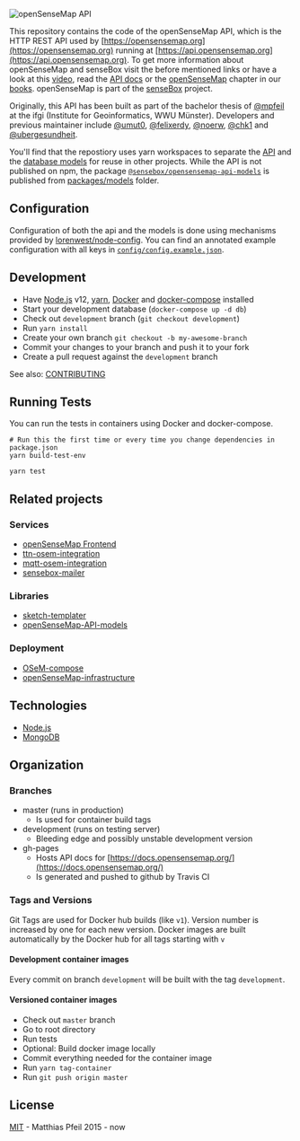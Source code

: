 ![openSenseMap API](https://raw.githubusercontent.com/sensebox/resources/master/images/openSenseMap_API_github.png)

This repository contains the code of the openSenseMap API, which is the HTTP REST API used by [https://opensensemap.org](https://opensensemap.org) running at [https://api.opensensemap.org](https://api.opensensemap.org). To get more information about openSenseMap and senseBox visit the before mentioned links or have a look at this [video](https://www.youtube.com/watch?v=uTOWYa42_rI), read the [API docs](https://docs.opensensemap.org) or the [openSenseMap](https://osem.books.sensebox.de/) chapter in our [books](https://books.sensebox.de/). openSenseMap is part of the [senseBox] project.

Originally, this API has been built as part of the bachelor thesis of [@mpfeil](https://github.com/mpfeil) at the ifgi (Institute for Geoinformatics, WWU Münster). Developers and previous maintainer include [@umut0](https://github.com/umut0), [@felixerdy](https://github.com/felixerdy), [@noerw](https://github.com/noerw), [@chk1](https://github.com/chk1) and [@ubergesundheit](https://github.com/ubergesundheit).

You'll find that the repostiory uses yarn workspaces to separate the [API](packages/api) and the [database models](packages/models) for reuse in other projects. While the API is not published on npm, the package [`@sensebox/opensensemap-api-models`](https://www.npmjs.com/package/@sensebox/opensensemap-api-models) is published from [packages/models](packages/models) folder.

## Configuration

Configuration of both the api and the models is done using mechanisms provided by [lorenwest/node-config](https://github.com/lorenwest/node-config). You can find an annotated example configuration with all keys in [`config/config.example.json`](config/config.example.json).

## Development
- Have [Node.js] v12, [yarn](https://yarnpkg.com/), [Docker](https://docs.docker.com/engine/installation/) and [docker-compose](https://docs.docker.com/compose/install/) installed
- Start your development database (`docker-compose up -d db`)
- Check out `development` branch (`git checkout development`)
- Run `yarn install`
- Create your own branch `git checkout -b my-awesome-branch`
- Commit your changes to your branch and push it to your fork
- Create a pull request against the `development` branch

See also: [CONTRIBUTING](CONTRIBUTING.md)

## Running Tests
You can run the tests in containers using Docker and docker-compose.
```
# Run this the first time or every time you change dependencies in package.json
yarn build-test-env

yarn test
```

## Related projects

### Services
- [openSenseMap Frontend](https://github.com/sensebox/openSenseMap)
- [ttn-osem-integration](https://github.com/sensebox/ttn-osem-integration)
- [mqtt-osem-integration](https://github.com/sensebox/mqtt-osem-integration)
- [sensebox-mailer](https://github.com/sensebox/sensebox-mailer)

### Libraries
- [sketch-templater](https://github.com/sensebox/node-sketch-templater)
- [openSenseMap-API-models](https://github.com/sensebox/openSenseMap-API/tree/master/packages/models)

### Deployment
- [OSeM-compose](https://github.com/sensebox/OSeM-compose)
- [openSenseMap-infrastructure](https://github.com/sensebox/openSenseMap-infrastructure)

## Technologies

* [Node.js]
* [MongoDB]

## Organization

### Branches
- master (runs in production)
  - Is used for container build tags
- development (runs on testing server)
  - Bleeding edge and possibly unstable development version
- gh-pages
  - Hosts API docs for [https://docs.opensensemap.org/](https://docs.opensensemap.org/)
  - Is generated and pushed to github by Travis CI

### Tags and Versions
Git Tags are used for Docker hub builds (like `v1`). Version number is increased by one for each new version. Docker images are built automatically by the Docker hub for all tags starting with `v`

#### Development container images
Every commit on branch `development` will be built with the tag `development`.

#### Versioned container images
- Check out `master` branch
- Go to root directory
- Run tests
- Optional: Build docker image locally
- Commit everything needed for the container image
- Run `yarn tag-container`
- Run `git push origin master`

## License

[MIT](license.md) - Matthias Pfeil 2015 - now

[Node.js]:http://nodejs.org/
[MongoDB]:http://www.mongodb.com/
[openSenseMap]:https://opensensemap.org/
[senseBox]:https://sensebox.de/